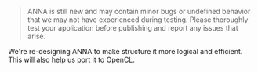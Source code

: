 > ANNA is still new and may contain minor bugs or undefined behavior that we may not have experienced during testing. Please thoroughly test your application before publishing and report any issues that arise.

We're re-designing ANNA to make structure it more logical and efficient. This will also help us port it to OpenCL.
